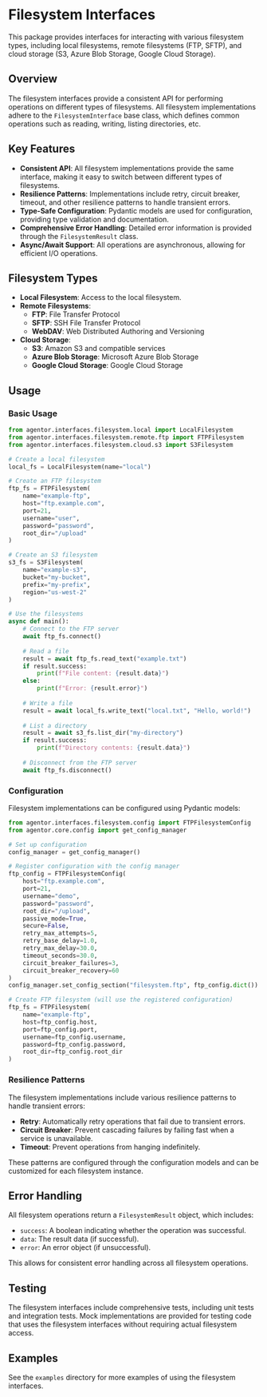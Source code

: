 # Filesystem Interfaces

This package provides interfaces for interacting with various filesystem types, including local filesystems, remote filesystems (FTP, SFTP), and cloud storage (S3, Azure Blob Storage, Google Cloud Storage).

## Overview

The filesystem interfaces provide a consistent API for performing operations on different types of filesystems. All filesystem implementations adhere to the `FilesystemInterface` base class, which defines common operations such as reading, writing, listing directories, etc.

## Key Features

- **Consistent API**: All filesystem implementations provide the same interface, making it easy to switch between different types of filesystems.
- **Resilience Patterns**: Implementations include retry, circuit breaker, timeout, and other resilience patterns to handle transient errors.
- **Type-Safe Configuration**: Pydantic models are used for configuration, providing type validation and documentation.
- **Comprehensive Error Handling**: Detailed error information is provided through the `FilesystemResult` class.
- **Async/Await Support**: All operations are asynchronous, allowing for efficient I/O operations.

## Filesystem Types

- **Local Filesystem**: Access to the local filesystem.
- **Remote Filesystems**:
  - **FTP**: File Transfer Protocol
  - **SFTP**: SSH File Transfer Protocol
  - **WebDAV**: Web Distributed Authoring and Versioning
- **Cloud Storage**:
  - **S3**: Amazon S3 and compatible services
  - **Azure Blob Storage**: Microsoft Azure Blob Storage
  - **Google Cloud Storage**: Google Cloud Storage

## Usage

### Basic Usage

```python
from agentor.interfaces.filesystem.local import LocalFilesystem
from agentor.interfaces.filesystem.remote.ftp import FTPFilesystem
from agentor.interfaces.filesystem.cloud.s3 import S3Filesystem

# Create a local filesystem
local_fs = LocalFilesystem(name="local")

# Create an FTP filesystem
ftp_fs = FTPFilesystem(
    name="example-ftp",
    host="ftp.example.com",
    port=21,
    username="user",
    password="password",
    root_dir="/upload"
)

# Create an S3 filesystem
s3_fs = S3Filesystem(
    name="example-s3",
    bucket="my-bucket",
    prefix="my-prefix",
    region="us-west-2"
)

# Use the filesystems
async def main():
    # Connect to the FTP server
    await ftp_fs.connect()
    
    # Read a file
    result = await ftp_fs.read_text("example.txt")
    if result.success:
        print(f"File content: {result.data}")
    else:
        print(f"Error: {result.error}")
    
    # Write a file
    result = await local_fs.write_text("local.txt", "Hello, world!")
    
    # List a directory
    result = await s3_fs.list_dir("my-directory")
    if result.success:
        print(f"Directory contents: {result.data}")
    
    # Disconnect from the FTP server
    await ftp_fs.disconnect()
```

### Configuration

Filesystem implementations can be configured using Pydantic models:

```python
from agentor.interfaces.filesystem.config import FTPFilesystemConfig
from agentor.core.config import get_config_manager

# Set up configuration
config_manager = get_config_manager()

# Register configuration with the config manager
ftp_config = FTPFilesystemConfig(
    host="ftp.example.com",
    port=21,
    username="demo",
    password="password",
    root_dir="/upload",
    passive_mode=True,
    secure=False,
    retry_max_attempts=5,
    retry_base_delay=1.0,
    retry_max_delay=30.0,
    timeout_seconds=30.0,
    circuit_breaker_failures=3,
    circuit_breaker_recovery=60
)
config_manager.set_config_section("filesystem.ftp", ftp_config.dict())

# Create FTP filesystem (will use the registered configuration)
ftp_fs = FTPFilesystem(
    name="example-ftp",
    host=ftp_config.host,
    port=ftp_config.port,
    username=ftp_config.username,
    password=ftp_config.password,
    root_dir=ftp_config.root_dir
)
```

### Resilience Patterns

The filesystem implementations include various resilience patterns to handle transient errors:

- **Retry**: Automatically retry operations that fail due to transient errors.
- **Circuit Breaker**: Prevent cascading failures by failing fast when a service is unavailable.
- **Timeout**: Prevent operations from hanging indefinitely.

These patterns are configured through the configuration models and can be customized for each filesystem instance.

## Error Handling

All filesystem operations return a `FilesystemResult` object, which includes:

- `success`: A boolean indicating whether the operation was successful.
- `data`: The result data (if successful).
- `error`: An error object (if unsuccessful).

This allows for consistent error handling across all filesystem operations.

## Testing

The filesystem interfaces include comprehensive tests, including unit tests and integration tests. Mock implementations are provided for testing code that uses the filesystem interfaces without requiring actual filesystem access.

## Examples

See the `examples` directory for more examples of using the filesystem interfaces.
